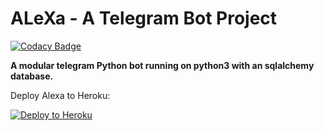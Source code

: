 # ALeXa - A Telegram Bot Project

[![Codacy Badge](https://api.codacy.com/project/badge/Grade/6070b197c3644c03bb3f0ec79d641675)](https://app.codacy.com/app/Ayush1311/RealAlexaBot?utm_source=github.com&utm_medium=referral&utm_content=Ayush1311/RealAlexaBot&utm_campaign=Badge_Grade_Settings)

**A modular telegram Python bot running on python3 with an sqlalchemy database.**

Deploy Alexa to Heroku:
<p align="left"><a href="https://heroku.com/deploy"> <img src="https://www.herokucdn.com/deploy/button.svg" alt="Deploy to Heroku" /></a></p>
